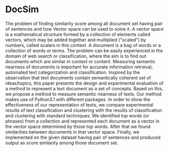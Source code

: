 # DocSim
The problem of finding similarity score among all document set having pair of sentences and
how Vector space can be used to solve it. A vector space is a mathematical structure formed
by a collection of elements called vectors, which may be added together and multiplied
("scaled") by numbers, called scalars in this context. A document is a bag of words or a
collection of words or terms. The problem can be easily experienced in the domain of web
search or classification, where the aim is to find out documents which are similar in context
or content.
Measuring semantic nearness of documents is important for accurate information retrieval,
automated text categorization and classification. Inspired by the observation that text
documents contain semantically coherent set of ideas/topics, this paper presents the design
and experimental evaluation of a method to represent a text document as a set of concepts.
Based on this, we propose a method to measure semantic nearness of texts. Our method
makes use of Python3.1 with different packages. In order to show the effectiveness of our
representation of texts, we compare experimental results of text classification and clustering
with the results of classification and clustering with standard techniques.
We identified top words (or phrases) from a collection and represented each document as a
vector in the vector space determined by those top words. After that we found similarities
between documents in that vector space. Finally, we implemented on the given dataset
having pair of sentences and produced output as score similarity among those document
set.
